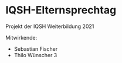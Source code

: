 # IQSH-Elternsprechtag

Projekt der IQSH Weiterbildung 2021

Mitwirkende:
  * Sebastian Fischer
  * Thilo Wünscher 3

